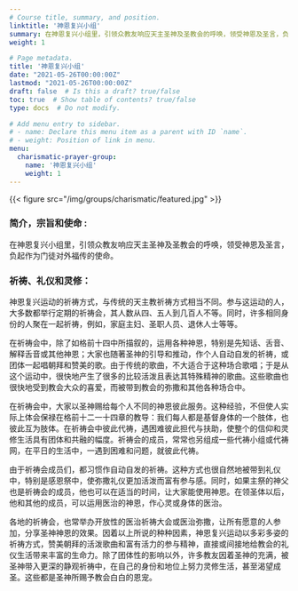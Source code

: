 ```yaml
---
# Course title, summary, and position.
linktitle: '神恩复兴小组'
summary: 在神恩复兴小组里，引领众教友响应天主圣神及圣教会的呼唤，领受神恩及圣言，负起作为门徒对外福传的使命。
weight: 1

# Page metadata.
title: '神恩复兴小组'
date: "2021-05-26T00:00:00Z"
lastmod: "2021-05-26T00:00:00Z"
draft: false  # Is this a draft? true/false
toc: true  # Show table of contents? true/false
type: docs  # Do not modify.

# Add menu entry to sidebar.
# - name: Declare this menu item as a parent with ID `name`.
# - weight: Position of link in menu.
menu:
  charismatic-prayer-group:
    name: '神恩复兴小组'
    weight: 1
---
```


{{< figure src="/img/groups/charismatic/featured.jpg" >}}

### 简介，宗旨和使命 :
在神恩复兴小组里，引领众教友响应天主圣神及圣教会的呼唤，领受神恩及圣言，负起作为门徒对外福传的使命。

### 祈祷、礼仪和灵修：
神恩复兴运动的祈祷方式，与传统的天主教祈祷方式相当不同。参与这运动的人，大多数都举行定期的祈祷会，其人数从四、五人到几百人不等。同时，许多相同身份的人聚在一起祈祷，例如，家庭主妇、圣职人员、退休人士等等。

在祈祷会中，除了如格前十四中所描叙的，运用各种神恩，特别是先知话、舌音、解释舌音或其他神恩；大家也随著圣神的引导和推动，作个人自动自发的祈祷，或团体一起唱朝拜和赞美的歌。由于传统的歌曲，不大适合于这种场合歌唱；于是从这个运动中，很快地产生了很多的比较活泼且表达其特殊精神的歌曲。这些歌曲也很快地受到教会大众的喜爱，而被带到教会的弥撒和其他各种场合中。

在祈祷会中，大家以圣神赐给每个人不同的神恩彼此服务。这种经验，不但使人实际上体会保禄在格前十二一十四章的教导：我们每人都是基督身体的一个肢体，也彼此互为肢体。在祈祷会中彼此代祷，遇困难彼此担代与扶助，使整个的信仰和灵修生活具有团体和共融的幅度。祈祷会的成员，常常也另组成一些代祷小组或代祷网，在平日的生活中，一遇到困难和问题，就彼此代祷。

由于祈祷会成员们，都习惯作自动自发的祈祷。这种方式也很自然地被带到礼仪中，特别是感恩祭中，使弥撒礼仪更加活泼而富有参与感。同时，如果主祭的神父也是祈祷会的成员，他也可以在适当的时间，让大家能使用神恩。在领圣体以后，他和其他的成员，可以运用医治的神恩，作心灵或身体的医治。

各地的祈祷会，也常举办开放性的医治祈祷大会或医治弥撒，让所有愿意的人参加，分享圣神神恩的效果。因着以上所说的种种因素，神恩复兴运动以多彩多姿的祈祷方式，赞美朝拜的活泼歌曲和富有活力的参与精神，直接或间接地给教会的礼仪生活带来丰富的生命力。除了团体性的影响以外，许多教友因着圣神的充满，被圣神带入更深的静观祈祷中，在自己的身份和地位上努力灵修生活，甚至渴望成圣。这些都是圣神所赐予教会白白的恩宠。

